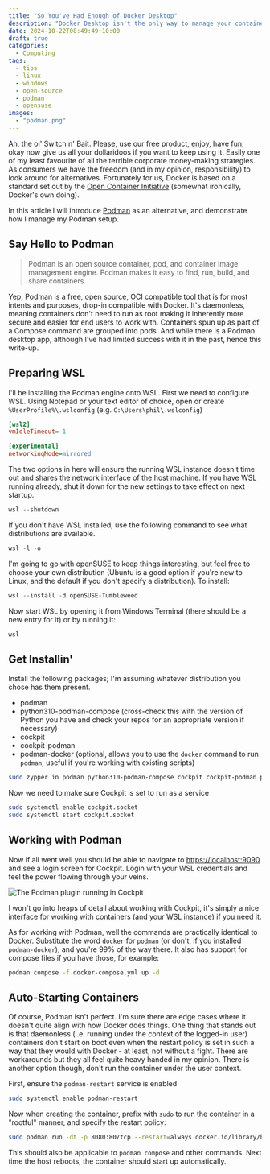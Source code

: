 ```yaml
---
title: "So You've Had Enough of Docker Desktop"
description: "Docker Desktop isn't the only way to manage your containers. Introducing Podman!"
date: 2024-10-22T08:49:49+10:00
draft: true
categories:
  - Computing
tags:
  - tips
  - linux
  - windows
  - open-source
  - podman
  - opensuse
images:
  - "podman.png"
---
```

Ah, the ol' Switch n' Bait. Please, use our free product, enjoy, have fun, okay now give us all your dollaridoos if you want to keep using it.
Easily one of my least favourite of all the terrible corporate money-making strategies.
As consumers we have the freedom (and in my opinion, responsibility) to look around for alternatives.
Fortunately for us, Docker is based on a standard set out by the [Open Container Initiative](https://opencontainers.org/) (somewhat ironically, Docker's own doing).

In this article I will introduce [Podman](https://podman.io/) as an alternative, and demonstrate how I manage my Podman setup.
<!--more-->

## Say Hello to Podman

> Podman is an open source container, pod, and container image management engine. Podman makes it easy to find, run, build, and share containers.

Yep, Podman is a free, open source, OCI compatible tool that is for most intents and purposes, drop-in compatible with Docker.
It's daemonless, meaning containers don't need to run as root making it inherently more secure and easier for end users to work with.
Containers spun up as part of a Compose command are grouped into pods.
And while there is a Podman desktop app, although I've had limited success with it in the past, hence this write-up.

## Preparing WSL

I'll be installing the Podman engine onto WSL.
First we need to configure WSL. Using Notepad or your text editor of choice, open or create `%UserProfile%\.wslconfig` (e.g. `C:\Users\phil\.wslconfig`)

``` ini
[wsl2]
vmIdleTimeout=-1

[experimental]
networkingMode=mirrored
```

The two options in here will ensure the running WSL instance doesn't time out and shares the network interface of the host machine.
If you have WSL running already, shut it down for the new settings to take effect on next startup.

``` PowerShell
wsl --shutdown
```

If you don't have WSL installed, use the following command to see what distributions are available.

``` PowerShell
wsl -l -o
```

I'm going to go with openSUSE to keep things interesting, but feel free to choose your own distribution (Ubuntu is a good option if you're new to Linux, and the default if you don't specify a distribution).
To install:

``` PowerShell
wsl --install -d openSUSE-Tumbleweed
```

Now start WSL by opening it from Windows Terminal (there should be a new entry for it) or by running it:

``` PowerShell
wsl
```

## Get Installin'

Install the following packages; I'm assuming whatever distribution you chose has them present.

- podman
- python310-podman-compose (cross-check this with the version of Python you have and check your repos for an appropriate version if necessary)
- cockpit
- cockpit-podman
- podman-docker (optional, allows you to use the `docker` command to run `podman`, useful if you're working with existing scripts)

``` bash
sudo zypper in podman python310-podman-compose cockpit cockpit-podman podman-docker
```

Now we need to make sure Cockpit is set to run as a service

``` bash
sudo systemctl enable cockpit.socket
sudo systemctl start cockpit.socket
```

## Working with Podman

Now if all went well you should be able to navigate to [https://localhost:9090](https://localhost:9090) and see a login screen for Cockpit. Login with your WSL credentials and feel the power flowing through your veins.

![The Podman plugin running in Cockpit](/posts/so-youve-had-enough-of-docker-desktop/cockpit-podman.png)

I won't go into heaps of detail about working with Cockpit, it's simply a nice interface for working with containers (and your WSL instance) if you need it.

As for working with Podman, well the commands are practically identical to Docker. Substitute the word `docker` for `podman` (or don't, if you installed `podman-docker`), and you're 99% of the way there.
It also has support for compose files if you have those, for example:

``` bash
podman compose -f docker-compose.yml up -d
```

## Auto-Starting Containers

Of course, Podman isn't perfect. I'm sure there are edge cases where it doesn't quite align with how Docker does things. One thing that stands out is that daemonless (i.e. running under the context of the logged-in user) containers don't start on boot even when the restart policy is set in such a way that they would with Docker - at least, not without a fight. There are workarounds but they all feel quite heavy handed in my opinion. There is another option though, don't run the container under the user context.

First, ensure the `podman-restart` service is enabled

``` sh
sudo systemctl enable podman-restart
```

Now when creating the container, prefix with `sudo` to run the container in a "rootful" manner, and specify the restart policy:

``` sh
sudo podman run -dt -p 8080:80/tcp --restart=always docker.io/library/httpd
```

This should also be applicable to `podman compose` and other commands. Next time the host reboots, the container should start up automatically.
